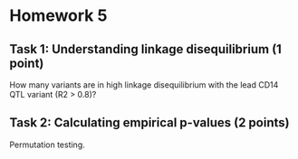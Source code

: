 # Homework 5

## Task 1: Understanding linkage disequilibrium (1 point)
How many variants are in high linkage disequilibrium with the lead CD14 QTL variant (R2 > 0.8)?

## Task 2: Calculating empirical p-values (2 points)
Permutation testing.



<!--stackedit_data:
eyJoaXN0b3J5IjpbLTUyMjcyMzg3NV19
-->